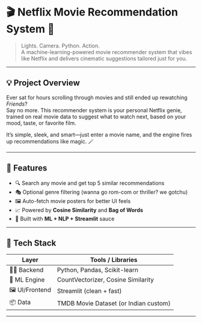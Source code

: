 # 🎬 Netflix Movie Recommendation System 🍿  
> Lights. Camera. Python. Action.  
A machine-learning-powered movie recommender system that vibes like Netflix and delivers cinematic suggestions tailored just for you.

---

## 💡 Project Overview

Ever sat for hours scrolling through movies and still ended up rewatching *Friends*?  
Say no more. This recommender system is your personal Netflix genie, trained on real movie data to suggest what to watch next, based on your mood, taste, or favorite film.

It’s simple, sleek, and smart—just enter a movie name, and the engine fires up recommendations like magic. 🪄

---

## 🚀 Features

- 🔍 Search any movie and get top 5 similar recommendations
- 🎭 Optional genre filtering (wanna go rom-com or thriller? we gotchu)
- 🖼️ Auto-fetch movie posters for better UI feels
- 📈 Powered by **Cosine Similarity** and **Bag of Words**
- 🧠 Built with **ML + NLP + Streamlit** sauce

---

## 🧰 Tech Stack

| Layer        | Tools / Libraries                      |
|--------------|----------------------------------------|
| 👨‍💻 Backend    | Python, Pandas, Scikit-learn           |
| 🧠 ML Engine  | CountVectorizer, Cosine Similarity     |
| 🖼️ UI/Frontend | Streamlit (clean + fast)              |
| 📦 Data       | TMDB Movie Dataset (or Indian custom) |

---


